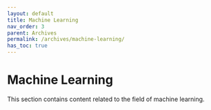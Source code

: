 ```yaml
---
layout: default
title: Machine Learning
nav_order: 3
parent: Archives
permalink: /archives/machine-learning/
has_toc: true
---
```


# Machine Learning

This section contains content related to the field of machine learning.
